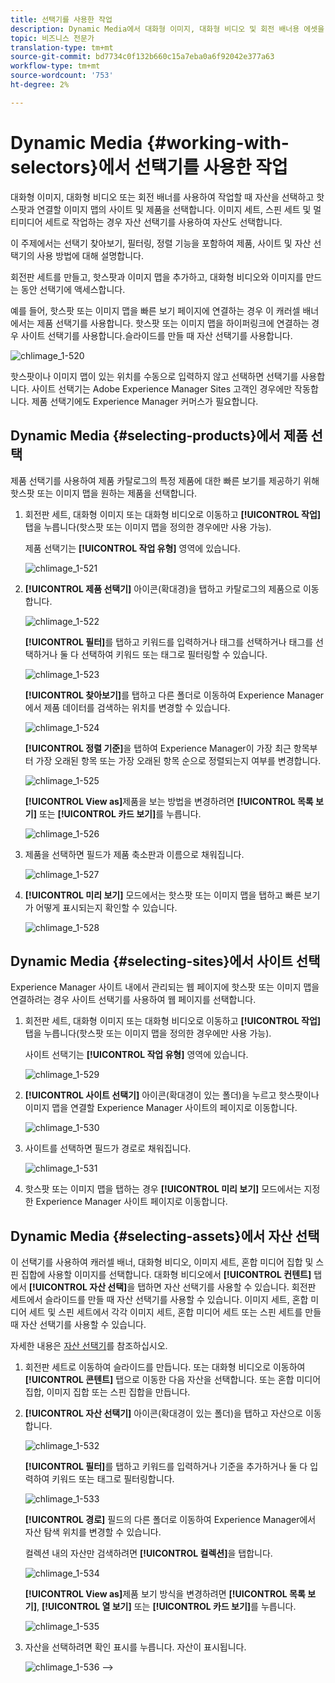```yaml
---
title: 선택기를 사용한 작업
description: Dynamic Media에서 대화형 이미지, 대화형 비디오 및 회전 배너용 에셋을 선택하는 데 사용할 수 있는 방법에 대해 알아보십시오.
topic: 비즈니스 전문가
translation-type: tm+mt
source-git-commit: bd7734c0f132b660c15a7eba0a6f92042e377a63
workflow-type: tm+mt
source-wordcount: '753'
ht-degree: 2%

---
```



# Dynamic Media {#working-with-selectors}에서 선택기를 사용한 작업

대화형 이미지, 대화형 비디오 또는 회전 배너를 사용하여 작업할 때 자산을 선택하고 핫스팟과 연결할 이미지 맵의 사이트 및 제품을 선택합니다. 이미지 세트, 스핀 세트 및 멀티미디어 세트로 작업하는 경우 자산 선택기를 사용하여 자산도 선택합니다.

이 주제에서는 선택기 찾아보기, 필터링, 정렬 기능을 포함하여 제품, 사이트 및 자산 선택기의 사용 방법에 대해 설명합니다.

회전판 세트를 만들고, 핫스팟과 이미지 맵을 추가하고, 대화형 비디오와 이미지를 만드는 동안 선택기에 액세스합니다.

예를 들어, 핫스팟 또는 이미지 맵을 빠른 보기 페이지에 연결하는 경우 이 캐러셀 배너에서는 제품 선택기를 사용합니다. 핫스팟 또는 이미지 맵을 하이퍼링크에 연결하는 경우 사이트 선택기를 사용합니다.슬라이드를 만들 때 자산 선택기를 사용합니다.

![chlimage_1-520](assets/chlimage_1-520.png)

핫스팟이나 이미지 맵이 있는 위치를 수동으로 입력하지 않고 선택하면 선택기를 사용합니다. 사이트 선택기는 Adobe Experience Manager Sites 고객인 경우에만 작동합니다. 제품 선택기에도 Experience Manager 커머스가 필요합니다.

## Dynamic Media {#selecting-products}에서 제품 선택

제품 선택기를 사용하여 제품 카탈로그의 특정 제품에 대한 빠른 보기를 제공하기 위해 핫스팟 또는 이미지 맵을 원하는 제품을 선택합니다.

1. 회전판 세트, 대화형 이미지 또는 대화형 비디오로 이동하고 **[!UICONTROL 작업]** 탭을 누릅니다(핫스팟 또는 이미지 맵을 정의한 경우에만 사용 가능).

   제품 선택기는 **[!UICONTROL 작업 유형]** 영역에 있습니다.

   ![chlimage_1-521](assets/chlimage_1-521.png)

1. **[!UICONTROL 제품 선택기]** 아이콘(확대경)을 탭하고 카탈로그의 제품으로 이동합니다.

   ![chlimage_1-522](assets/chlimage_1-522.png)

   **[!UICONTROL 필터]**&#x200B;를 탭하고 키워드를 입력하거나 태그를 선택하거나 태그를 선택하거나 둘 다 선택하여 키워드 또는 태그로 필터링할 수 있습니다.

   ![chlimage_1-523](assets/chlimage_1-523.png)

   **[!UICONTROL 찾아보기]**&#x200B;를 탭하고 다른 폴더로 이동하여 Experience Manager에서 제품 데이터를 검색하는 위치를 변경할 수 있습니다.

   ![chlimage_1-524](assets/chlimage_1-524.png)

   **[!UICONTROL 정렬 기준]**&#x200B;을 탭하여 Experience Manager이 가장 최근 항목부터 가장 오래된 항목 또는 가장 오래된 항목 순으로 정렬되는지 여부를 변경합니다.

   ![chlimage_1-525](assets/chlimage_1-525.png)

   **[!UICONTROL View as]**&#x200B;제품을 보는 방법을 변경하려면 **[!UICONTROL 목록 보기]** 또는 **[!UICONTROL 카드 보기]**&#x200B;를 누릅니다.

   ![chlimage_1-526](assets/chlimage_1-526.png)

1. 제품을 선택하면 필드가 제품 축소판과 이름으로 채워집니다.

   ![chlimage_1-527](assets/chlimage_1-527.png)

1. **[!UICONTROL 미리 보기]** 모드에서는 핫스팟 또는 이미지 맵을 탭하고 빠른 보기가 어떻게 표시되는지 확인할 수 있습니다.

   ![chlimage_1-528](assets/chlimage_1-528.png)

## Dynamic Media {#selecting-sites}에서 사이트 선택

Experience Manager 사이트 내에서 관리되는 웹 페이지에 핫스팟 또는 이미지 맵을 연결하려는 경우 사이트 선택기를 사용하여 웹 페이지를 선택합니다.

1. 회전판 세트, 대화형 이미지 또는 대화형 비디오로 이동하고 **[!UICONTROL 작업]** 탭을 누릅니다(핫스팟 또는 이미지 맵을 정의한 경우에만 사용 가능).

   사이트 선택기는 **[!UICONTROL 작업 유형]** 영역에 있습니다.

   ![chlimage_1-529](assets/chlimage_1-529.png)

1. **[!UICONTROL 사이트 선택기]** 아이콘(확대경이 있는 폴더)을 누르고 핫스팟이나 이미지 맵을 연결할 Experience Manager 사이트의 페이지로 이동합니다.

   ![chlimage_1-530](assets/chlimage_1-530.png)

1. 사이트를 선택하면 필드가 경로로 채워집니다.

   ![chlimage_1-531](assets/chlimage_1-531.png)

1. 핫스팟 또는 이미지 맵을 탭하는 경우 **[!UICONTROL 미리 보기]** 모드에서는 지정한 Experience Manager 사이트 페이지로 이동합니다.

## Dynamic Media {#selecting-assets}에서 자산 선택

이 선택기를 사용하여 캐러셀 배너, 대화형 비디오, 이미지 세트, 혼합 미디어 집합 및 스핀 집합에 사용할 이미지를 선택합니다. 대화형 비디오에서 **[!UICONTROL 컨텐트]** 탭에서 **[!UICONTROL 자산 선택]**&#x200B;을 탭하면 자산 선택기를 사용할 수 있습니다. 회전판 세트에서 슬라이드를 만들 때 자산 선택기를 사용할 수 있습니다. 이미지 세트, 혼합 미디어 세트 및 스핀 세트에서 각각 이미지 세트, 혼합 미디어 세트 또는 스핀 세트를 만들 때 자산 선택기를 사용할 수 있습니다.

자세한 내용은 [자산 선택기](/help/assets/search-assets.md#assetselector)를 참조하십시오.

1. 회전판 세트로 이동하여 슬라이드를 만듭니다. 또는 대화형 비디오로 이동하여 **[!UICONTROL 콘텐트]** 탭으로 이동한 다음 자산을 선택합니다. 또는 혼합 미디어 집합, 이미지 집합 또는 스핀 집합을 만듭니다.
1. **[!UICONTROL 자산 선택기]** 아이콘(확대경이 있는 폴더)을 탭하고 자산으로 이동합니다.

   ![chlimage_1-532](assets/chlimage_1-532.png)

   **[!UICONTROL 필터]**&#x200B;를 탭하고 키워드를 입력하거나 기준을 추가하거나 둘 다 입력하여 키워드 또는 태그로 필터링합니다.

   ![chlimage_1-533](assets/chlimage_1-533.png)

   **[!UICONTROL 경로]** 필드의 다른 폴더로 이동하여 Experience Manager에서 자산 탐색 위치를 변경할 수 있습니다.

   컬렉션 내의 자산만 검색하려면 **[!UICONTROL 컬렉션]**&#x200B;을 탭합니다.

   ![chlimage_1-534](assets/chlimage_1-534.png)

   **[!UICONTROL View as]**&#x200B;제품 보기 방식을 변경하려면 **[!UICONTROL 목록 보기]**, **[!UICONTROL 열 보기]** 또는 **[!UICONTROL 카드 보기]**&#x200B;를 누릅니다.

   ![chlimage_1-535](assets/chlimage_1-535.png)

1. 자산을 선택하려면 확인 표시를 누릅니다. 자산이 표시됩니다.

   ![chlimage_1-536](assets/chlimage_1-536.png)
-->
